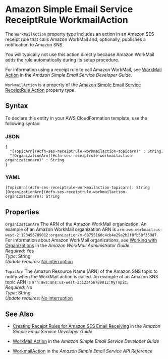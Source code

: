 # Amazon Simple Email Service ReceiptRule WorkmailAction<a name="aws-properties-ses-receiptrule-workmailaction"></a>

<a name="aws-properties-ses-receiptrule-workmailaction-description"></a>The `WorkmailAction` property type includes an action in an Amazon SES receipt rule that calls Amazon WorkMail and, optionally, publishes a notification to Amazon SNS\.

You will typically not use this action directly because Amazon WorkMail adds the rule automatically during its setup procedure\.

For information using a receipt rule to call Amazon WorkMail, see [WorkMail Action](url-ses-dev;receiving-email-action-workmail.html) in the *Amazon Simple Email Service Developer Guide*\.

<a name="aws-properties-ses-receiptrule-workmailaction-inheritance"></a> `WorkmailAction` is a property of the [Amazon Simple Email Service ReceiptRule Action](aws-properties-ses-receiptrule-action.md) property type\.

## Syntax<a name="aws-properties-ses-receiptrule-workmailaction-syntax"></a>

To declare this entity in your AWS CloudFormation template, use the following syntax:

### JSON<a name="aws-properties-ses-receiptrule-workmailaction-syntax.json"></a>

```
{
  "[TopicArn](#cfn-ses-receiptrule-workmailaction-topicarn)" : String,
  "[OrganizationArn](#cfn-ses-receiptrule-workmailaction-organizationarn)" : String
}
```

### YAML<a name="aws-properties-ses-receiptrule-workmailaction-syntax.yaml"></a>

```
[TopicArn](#cfn-ses-receiptrule-workmailaction-topicarn): String
[OrganizationArn](#cfn-ses-receiptrule-workmailaction-organizationarn): String
```

## Properties<a name="aws-properties-ses-receiptrule-workmailaction-properties"></a>

`OrganizationArn`  <a name="cfn-ses-receiptrule-workmailaction-organizationarn"></a>
The ARN of the Amazon WorkMail organization\. An example of an Amazon WorkMail organization ARN is `arn:aws:workmail:us-west-2:123456789012:organization/m-68755160c4cb4e29a2b2f8fb58f359d7`\. For information about Amazon WorkMail organizations, see [Working with Organizations](url-wm-admin;organizations_overview.html) in the *Amazon WorkMail Administrator Guide*\.  
 *Required*: Yes  
 *Type*: String  
 *Update requires*: [No interruption](using-cfn-updating-stacks-update-behaviors.md#update-no-interrupt) 

`TopicArn`  <a name="cfn-ses-receiptrule-workmailaction-topicarn"></a>
The Amazon Resource Name \(ARN\) of the Amazon SNS topic to notify when the WorkMail action is called\. An example of an Amazon SNS topic ARN is `arn:aws:sns:us-west-2:123456789012:MyTopic`\.   
 *Required*: No  
 *Type*: String  
 *Update requires*: [No interruption](using-cfn-updating-stacks-update-behaviors.md#update-no-interrupt) 

## See Also<a name="aws-properties-ses-receiptrule-workmailaction-seealso"></a>

+ [Creating Receipt Rules for Amazon SES Email Receiving](url-ses-dev;receiving-email-receipt-rules.html) in the *Amazon Simple Email Service Developer Guide*

+ [WorkMail Action](url-ses-dev;receiving-email-action-workmail.html) in the *Amazon Simple Email Service Developer Guide*

+ [WorkmailAction](url-ses-api;API_WorkmailAction.html) in the *Amazon Simple Email Service API Reference*